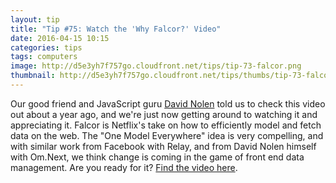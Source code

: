 ```yaml
---
layout: tip
title: "Tip #75: Watch the 'Why Falcor?' Video"
date: 2016-04-15 10:15
categories: tips
tags: computers
image: http://d5e3yh7f757go.cloudfront.net/tips/tip-73-falcor.png
thumbnail: http://d5e3yh7f757go.cloudfront.net/tips/thumbs/tip-73-falcor.png
---
```

Our good friend and JavaScript guru <a href="twitter.com/swannodette">David Nolen</a> told us to check this video out about a year ago, and we're just now getting around to watching it and appreciating it. Falcor is Netflix's take on how to efficiently model and fetch data on the web. The "One Model Everywhere" idea is very compelling, and with similar work from Facebook with Relay, and from David Nolen himself with Om.Next, we think change is coming in the game of front end data management. Are you ready for it? <a href="http://netflix.github.io/falcor/starter/why-falcor.html">Find the video here</a>.

